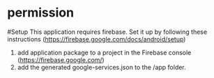 # permission

#Setup
This application requires firebase. Set it up by following these instructions (https://firebase.google.com/docs/android/setup)
1. add application package to a project in the Firebase console (https://firebase.google.com/)
2. add the generated google-services.json to the /app folder.
